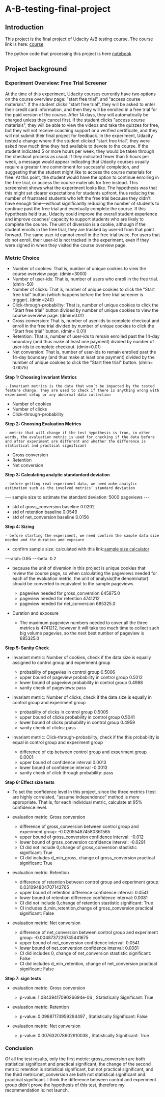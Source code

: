 # A-B-testing-final-project

## Introduction
This project is the final project of Udacity A/B testing course. The course link is here: [course](https://classroom.udacity.com/courses/ud257/lessons/4018018619/concepts/41149386080923)

The python code that processing this project is here [notebook](https://github.com/alice-heqi/A-B-testing-project/blob/master/Udacity_A_B_testing_Final_project.ipynb)

## Project background

### Experiment Overview: Free Trial Screener

At the time of this experiment, Udacity courses currently have two options on the course overview page: "start free trial", and "access course materials". If the student clicks "start free trial", they will be asked to enter their credit card information, and then they will be enrolled in a free trial for the paid version of the course. After 14 days, they will automatically be charged unless they cancel first. If the student clicks "access course materials", they will be able to view the videos and take the quizzes for free, but they will not receive coaching support or a verified certificate, and they will not submit their final project for feedback.
In the experiment, Udacity tested a change where if the student clicked "start free trial", they were asked how much time they had available to devote to the course. If the student indicated 5 or more hours per week, they would be taken through the checkout process as usual. If they indicated fewer than 5 hours per week, a message would appear indicating that Udacity courses usually require a greater time commitment for successful completion, and suggesting that the student might like to access the course materials for free. At this point, the student would have the option to continue enrolling in the free trial, or access the course materials for free instead. This screenshot shows what the experiment looks like.
The hypothesis was that this might set clearer expectations for students upfront, thus reducing the number of frustrated students who left the free trial because they didn't have enough time—without significantly reducing the number of students to continue past the free trial and eventually complete the course. If this hypothesis held true, Udacity could improve the overall student experience and improve coaches' capacity to support students who are likely to complete the course.
The unit of diversion is a cookie, although if the student enrolls in the free trial, they are tracked by user-id from that point forward. The same user-id cannot enroll in the free trial twice. For users that do not enroll, their user-id is not tracked in the experiment, even if they were signed in when they visited the course overview page.

### Metric Choice

- Number of cookies: That is, number of unique cookies to view the course overview page. (dmin=3000)
- Number of user-ids: That is, number of users who enroll in the free trial. (dmin=50)
- Number of clicks: That is, number of unique cookies to click the "Start free trial" button (which happens before the free trial screener is trigger). (dmin=240)
- Click-through-probability: That is, number of unique cookies to click the "Start free trial" button divided by number of unique cookies to view the course overview page. (dmin=0.01)
- Gross conversion: That is, number of user-ids to complete checkout and enroll in the free trial divided by number of unique cookies to click the "Start free trial" button. (dmin= 0.01)
- Retention: That is, number of user-ids to remain enrolled past the 14-day boundary (and thus make at least one payment) divided by number of user-ids to complete checkout. (dmin=0.01)
- Net conversion: That is, number of user-ids to remain enrolled past the 14-day boundary (and thus make at least one payment) divided by the number of unique cookies to click the "Start free trial" button. (dmin= 0.0075)

**Step 1: Choosing Invariant Metrics** 

    - Invariant metrics is the data that won’t be impacted by the tested feature change. They are used to check if there is anything wrong with experiment setup or any abnormal data collection
    
 -	Number of cookies
 -  Number of clicks
 - Click-through-probability

**Step 2: Choosing Evaluation Metrics** 

    - metric that will change if the test hypothesis is true, in other words, the evaluation metric is used for checking if the data before and after experiment are different and whether the difference is statistical and practical significant
    
 - Gross conversion
 - Retention
 - Net conversion

**Step 3: Calculating analytic standardard deviation** 

    - before getting real experiment data, we need make analytic estimation such as the involved metrics’ standard deviation
    
 --- sample size to estimate the standard deviation: 5000 pageviews ---   

  - std of gross_conversion baseline 0.0202
  - std of retention baseline 0.0549
  - std of net_conversion baseline 0.0156

**Step 4: Sizing** 

    - before starting the experiment, we need confirm the sample data size needed and the duration and exposure
    
- confirm sample size: calculated with this link:[sample size calculator](https://www.evanmiller.org/ab-testing/sample-size.html)

 ---alph: 0.95
 ---beta: 0.2

- because the unit of diversion in this project is unique cookies that review the course page, so when calculating the pageviews needed for each of the evaluation metric, the unit of analysis(the denominator) should be converted to equivalent to the sample pageviews.

  - pageview needed for gross_conversion 645875.0
  - pageview needed for retention 4741212
  - pageview needed for net_conversion 685325.0

- Duration and exposure

  - The maximum pageview numbers needed to cover all the three metrics is 4741212, however it will take too much time to collect such big volume pagevies, so the next best number of pageview is 685325.0

**Step 5: Sanity Check** 

- invariant metric: Number of cookies, check if the data size is equally assigned to control group and experiment group

  - probability of pagevies in control group 0.5006 
  - upper bound of pageview probability in control group 0.5012
  - lower bound of pageview probability in control group 0.4988
  - sanity check of pageviews: pass
 
- invariant metric: Number of clicks, check if the data size is equally in control group and experiment group
 
  - probability of clicks in control group 0.5005
  - upper bound of clicks probability in control group 0.5041
  - lower bound of clicks probability in control group 0.4959
  - sanity check of clicks: pass

- invariant metric: Click-through-probability, check if the this probability is equal in control group and experiment group

  - difference of ctp between control group and experiment group 0.0001
  - upper bound of confidence interval 0.0013
  - lower bound of confidence interval -0.0013
  - sanity check of click through probability: pass

**Step 6: Effect size tests** 

- To set the confidence level in this project, since the three metrics I test are highly correlated, "assume independence" method is more appropriate. That is, for each individual metric, calculate at 95% confidence level.

- evaluation metric: Gross conversion

  - difference of gross_conversion between control group and experiment group: -0.020554874580361565
  - upper bound of gross_conversion confidence interval: -0.012
  - lower bound of gross_conversion confidence interval: -0.0291
  - CI did not include 0,change of gross_conversion stastistic significant: True
  - CI did includes d_min_gross, change of gross_conversion practical significant: True
 
- evaluation metric: Retention

  - difference of retention between control group and experiment group: 0.031094804707142765
  - upper bound of retention difference confidence interval: 0.0541
  - lower bound of retention difference confidence interval: 0.0081
  - CI did not include 0,change of retention stastistic significant: True
  - CI includes d_min_retention,change of gross_conversion practical significant: False
 
- evaluation metric: Net conversion

  - difference of net_conversion between control group and experiment group: -0.0048737226745441675
  - upper bound of net_conversion confidence interval: 0.0541
  - lower bound of net_conversion confidence interval: 0.0081
  - CI did includes 0, change of net_conversion stastistic significant: False
  - CI did includes d_min_retention, change of net_conversion practical significant: False
 
 **Step 7: sign tests** 
 
- evaluation metric: Gross conversion
 
  - p-value: 1.0843941709026694e-06 , Statistically Significant: True
 
- evaluation metric: Retention

  - p-value: 0.09887174959294497 , Statistically Significant: False
 
- evaluation metric: Net conversion

  - p-value: 0.007632078602910038 , Statistically Significant: True
 
### Conclusion

Of all the test results, only the first metric: gross_conversion are both statistical significant and practical significant, the change of the second metric: retention is statistical significant, but not practical significant, and the third metric:net_conversion are both not statistical significant and practical significant. I think the difference between control and experiment group didn't prove the hypothesis of this test, therefore my recommendation is: not launch. 
 







